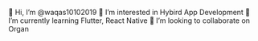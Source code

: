 
👋 Hi, I’m @waqas10102019 
👀 I’m interested in Hybird App Development 
🌱 I’m currently learning Flutter, React Native 
💞️ I’m looking to collaborate on Organ
